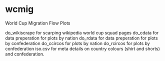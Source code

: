 wcmig
=====

World Cup Migration Flow Plots

do_wikiscrape for scarping wikipedia world cup squad pages
do_cdata for data preperation for plots by nation
do_rdata for data preperation for plots by confederation
do_ccircos for plots by nation
do_rcircos for plots by confederation
iso.csv for meta details on country colours (shirt and shorts) and confederation. 
